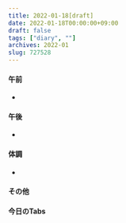 ```yaml
---
title: 2022-01-18[draft]
date: 2022-01-18T00:00:00+09:00
draft: false
tags: ["diary", ""]
archives: 2022-01
slug: 727528
---
```

#### 午前
- 
#### 午後
- 
#### 体調
- 
#### その他
#### 今日のTabs